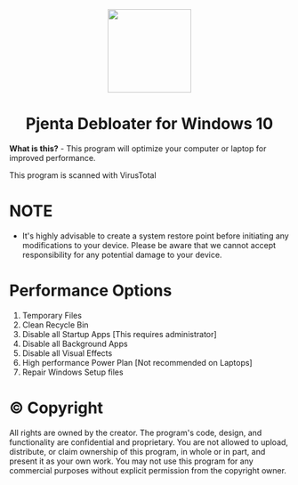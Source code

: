 <div align="center">
  <img src="https://i.imgur.com/e85wfuR.png" width="150" height="150">
</div>

<div align="center">
  <h1>Pjenta Debloater for Windows 10</h1>
</div>


**What is this?** - This program will optimize your computer or laptop for improved performance. 

This program is scanned with VirusTotal

# NOTE

* It's highly advisable to create a system restore point before initiating any modifications to your device. 
Please be aware that we cannot accept responsibility for any potential damage to your device.

# Performance Options

1. Temporary Files
2. Clean Recycle Bin
3. Disable all Startup Apps [This requires administrator]
4. Disable all Background Apps
5. Disable all Visual Effects
6. High performance Power Plan [Not recommended on Laptops]
7. Repair Windows Setup files


# ©️ Copyright

All rights are owned by the creator. The program's code, design, and functionality are confidential and proprietary. 
You are not allowed to upload, distribute, or claim ownership of this program, in whole or in part, and present it as your own work. 
You may not use this program for any commercial purposes without explicit permission from the copyright owner.